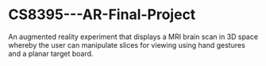 # CS8395---AR-Final-Project
An augmented reality experiment that displays a MRI brain scan in 3D space whereby the user can manipulate slices for viewing using hand gestures and a planar target board.
